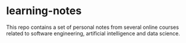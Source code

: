 # learning-notes
This repo contains a set of personal notes from several online courses related to software engineering, artificial intelligence and data science.
